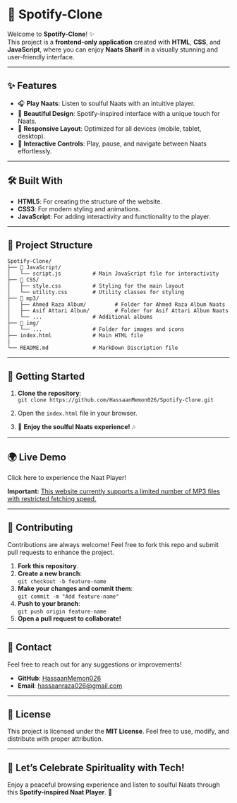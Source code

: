 
# 🎵 **Spotify-Clone** 

Welcome to **Spotify-Clone**! ✨  
This project is a **frontend-only application** created with **HTML**, **CSS**, and **JavaScript**, where you can enjoy **Naats Sharif** in a visually stunning and user-friendly interface.

---

## ✨ Features 

- 🎧 **Play Naats**: Listen to soulful Naats with an intuitive player.  
- 🎨 **Beautiful Design**: Spotify-inspired interface with a unique touch for Naats.  
- 📱 **Responsive Layout**: Optimized for all devices (mobile, tablet, desktop).  
- 🔄 **Interactive Controls**: Play, pause, and navigate between Naats effortlessly.  

---

## 🛠️ Built With 

- **HTML5**: For creating the structure of the website.  
- **CSS3**: For modern styling and animations.  
- **JavaScript**: For adding interactivity and functionality to the player.  

---

## 📂 Project Structure 

```
Spotify-Clone/
├── 📁 JavaScript/
│   └── script.js          # Main JavaScript file for interactivity
├── 📁 CSS/
│   ├── style.css          # Styling for the main layout
│   └── utility.css        # Utility classes for styling
├── 📁 mp3/
│   ├── Ahmed Raza Album/         # Folder for Ahmed Raza Album Naats
│   ├── Asif Attari Album/        # Folder for Asif Attari Album Naats
│   └── ...                # Additional albums
├── 📁 img/
│   └── ...                # Folder for images and icons
├── index.html             # Main HTML file 
| 
└── README.md              # MarkDown Discription file 
```


---

## 🚀 Getting Started 

1. **Clone the repository**:  
   `git clone https://github.com/HassaanMemon026/Spotify-Clone.git`

2. Open the `index.html` file in your browser.

3. 🎵 **Enjoy the soulful Naats experience!** 🎶

---

## 🌍 Live Demo 

Click here to experience the Naat Player!  

 **Important:** [This website currently supports a limited number of MP3 files with restricted fetching speed.
 ](https://spotifie-clone.freewebhostmost.com/)


---

## 🤝 Contributing 

Contributions are always welcome! Feel free to fork this repo and submit pull requests to enhance the project.

1. **Fork this repository**.
2. **Create a new branch**:  
   `git checkout -b feature-name`
3. **Make your changes and commit them**:  
   `git commit -m "Add feature-name"`
4. **Push to your branch**:  
   `git push origin feature-name`
5. **Open a pull request to collaborate!**

---

## 📧 Contact 

Feel free to reach out for any suggestions or improvements!

- **GitHub**: [HassaanMemon026](https://github.com/HassaanMemon026)  
- **Email**: hassaanraza026@gmail.com

---

## 📜 License 

This project is licensed under the **MIT License**. Feel free to use, modify, and distribute with proper attribution.

---

## 🎉 Let’s Celebrate Spirituality with Tech! 

Enjoy a peaceful browsing experience and listen to soulful Naats through this **Spotify-inspired Naat Player**. 💖
